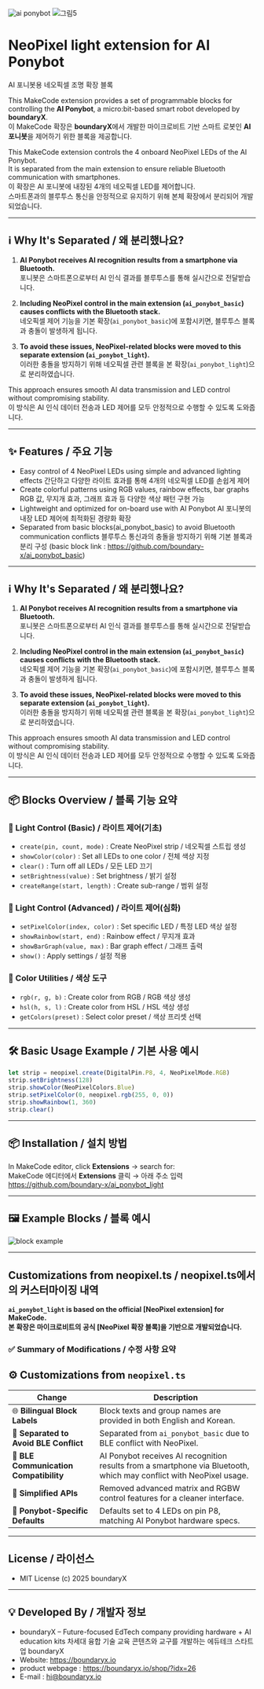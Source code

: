 
![ai ponybot](https://github.com/user-attachments/assets/69aa1ebe-e435-4b0e-8483-56d1c78d5ced)
![그림5](https://github.com/user-attachments/assets/f4d97932-5e42-46d3-ba94-7b5e29a37da5)

# NeoPixel light extension for AI Ponybot  
AI 포니봇용 네오픽셀 조명 확장 블록

This MakeCode extension provides a set of programmable blocks for controlling the **AI Ponybot**, a micro:bit-based smart robot developed by **boundaryX**.  
이 MakeCode 확장은 **boundaryX**에서 개발한 마이크로비트 기반 스마트 로봇인 **AI 포니봇**을 제어하기 위한 블록을 제공합니다.

This MakeCode extension controls the 4 onboard NeoPixel LEDs of the AI Ponybot.  
It is separated from the main extension to ensure reliable Bluetooth communication with smartphones.  
이 확장은 AI 포니봇에 내장된 4개의 네오픽셀 LED를 제어합니다.  
스마트폰과의 블루투스 통신을 안정적으로 유지하기 위해 본체 확장에서 분리되어 개발되었습니다.

---

## ℹ️ Why It's Separated / 왜 분리했나요?

1. **AI Ponybot receives AI recognition results from a smartphone via Bluetooth.**  
   포니봇은 스마트폰으로부터 AI 인식 결과를 블루투스를 통해 실시간으로 전달받습니다.

2. **Including NeoPixel control in the main extension (`ai_ponybot_basic`) causes conflicts with the Bluetooth stack.**  
   네오픽셀 제어 기능을 기본 확장(`ai_ponybot_basic`)에 포함시키면, 블루투스 블록과 충돌이 발생하게 됩니다.

3. **To avoid these issues, NeoPixel-related blocks were moved to this separate extension (`ai_ponybot_light`).**  
   이러한 충돌을 방지하기 위해 네오픽셀 관련 블록을 본 확장(`ai_ponybot_light`)으로 분리하였습니다.

This approach ensures smooth AI data transmission and LED control without compromising stability.  
이 방식은 AI 인식 데이터 전송과 LED 제어를 모두 안정적으로 수행할 수 있도록 도와줍니다.

---

## ✨ Features / 주요 기능

- Easy control of 4 NeoPixel LEDs using simple and advanced lighting effects
  간단하고 다양한 라이트 효과를 통해 4개의 네오픽셀 LED를 손쉽게 제어
- Create colorful patterns using RGB values, rainbow effects, bar graphs
  RGB 값, 무지개 효과, 그래프 효과 등 다양한 색상 패턴 구현 가능
- Lightweight and optimized for on-board use with AI Ponybot
  AI 포니봇의 내장 LED 제어에 최적화된 경량화 확장
- Separated from basic blocks(ai_ponybot_basic) to avoid Bluetooth communication conflicts
  블루투스 통신과의 충돌을 방지하기 위해 기본 블록과 분리 구성
  (basic block link : https://github.com/boundary-x/ai_ponybot_basic)

---

## ℹ️ Why It's Separated / 왜 분리했나요?

1. **AI Ponybot receives AI recognition results from a smartphone via Bluetooth.**  
   포니봇은 스마트폰으로부터 AI 인식 결과를 블루투스를 통해 실시간으로 전달받습니다.

2. **Including NeoPixel control in the main extension (`ai_ponybot_basic`) causes conflicts with the Bluetooth stack.**  
   네오픽셀 제어 기능을 기본 확장(`ai_ponybot_basic`)에 포함시키면, 블루투스 블록과 충돌이 발생하게 됩니다.

3. **To avoid these issues, NeoPixel-related blocks were moved to this separate extension (`ai_ponybot_light`).**  
   이러한 충돌을 방지하기 위해 네오픽셀 관련 블록을 본 확장(`ai_ponybot_light`)으로 분리하였습니다.

This approach ensures smooth AI data transmission and LED control without compromising stability.  
이 방식은 AI 인식 데이터 전송과 LED 제어를 모두 안정적으로 수행할 수 있도록 도와줍니다.

---

## 📦 Blocks Overview / 블록 기능 요약
### 🔆 Light Control (Basic) / 라이트 제어(기초)
- `create(pin, count, mode)` : Create NeoPixel strip / 네오픽셀 스트립 생성
- `showColor(color)` : Set all LEDs to one color / 전체 색상 지정
- `clear()` : Turn off all LEDs / 모든 LED 끄기
- `setBrightness(value)` : Set brightness / 밝기 설정
- `createRange(start, length)` : Create sub-range / 범위 설정

### 🎨 Light Control (Advanced) / 라이트 제어(심화)
- `setPixelColor(index, color)` : Set specific LED / 특정 LED 색상 설정
- `showRainbow(start, end)` : Rainbow effect / 무지개 효과
- `showBarGraph(value, max)` : Bar graph effect / 그래프 출력
- `show()` : Apply settings / 설정 적용

### 🌈 Color Utilities / 색상 도구
- `rgb(r, g, b)` : Create color from RGB / RGB 색상 생성
- `hsl(h, s, l)` : Create color from HSL / HSL 색상 생성
- `getColors(preset)` : Select color preset / 색상 프리셋 선택

---

## 🛠 Basic Usage Example / 기본 사용 예시

```typescript
let strip = neopixel.create(DigitalPin.P8, 4, NeoPixelMode.RGB)
strip.setBrightness(128)
strip.showColor(NeoPixelColors.Blue)
strip.setPixelColor(0, neopixel.rgb(255, 0, 0))
strip.showRainbow(1, 360)
strip.clear()
```

---
## 📦 Installation / 설치 방법

In MakeCode editor, click **Extensions** → search for:  
MakeCode 에디터에서 **Extensions** 클릭 → 아래 주소 입력  
https://github.com/boundary-x/ai_ponybot_light

---

## 🖼 Example Blocks / 블록 예시
![block example](https://github.com/user-attachments/assets/76379470-773a-453c-9405-0dd44fe0ff80)

---

## Customizations from neopixel.ts / neopixel.ts에서의 커스터마이징 내역
**`ai_ponybot_light` is based on the official [NeoPixel extension] for MakeCode.**  
**본 확장은 마이크로비트의 공식 [NeoPixel 확장 블록]을 기반으로 개발되었습니다.**

### ✅ Summary of Modifications / 수정 사항 요약
## ⚙️ Customizations from `neopixel.ts`

| Change | Description |
|--------|-------------|
| 🌐 **Bilingual Block Labels** | Block texts and group names are provided in both English and Korean. |
| 🔗 **Separated to Avoid BLE Conflict** | Separated from `ai_ponybot_basic` due to BLE conflict with NeoPixel. |
| 📱 **BLE Communication Compatibility** | AI Ponybot receives AI recognition results from a smartphone via Bluetooth, which may conflict with NeoPixel usage. |
| 🧹 **Simplified APIs** | Removed advanced matrix and RGBW control features for a cleaner interface. |
| 🎯 **Ponybot-Specific Defaults** | Defaults set to 4 LEDs on pin P8, matching AI Ponybot hardware specs. |

--- 

## License / 라이선스
  - MIT License
  (c) 2025 boundaryX

--- 

## 💡 Developed By / 개발자 정보
- boundaryX – Future-focused EdTech company providing hardware + AI education kits
  차세대 융합 기술 교육 콘텐츠와 교구를 개발하는 에듀테크 스타트업 boundaryX
- Website: https://boundaryx.io
- product webpage : https://boundaryx.io/shop/?idx=26
- E-mail : hi@boundaryx.io




